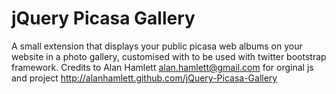 jQuery Picasa Gallery
=======================

A small extension that displays your public picasa web albums on your website in a photo gallery, customised with to be used with twitter bootstrap framework.
Credits to Alan Hamlett <alan.hamlett@gmail.com> for orginal js and project http://alanhamlett.github.com/jQuery-Picasa-Gallery

